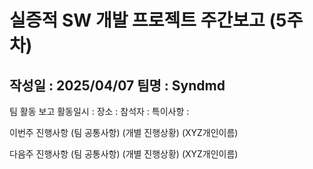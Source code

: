 # 실증적 SW 개발 프로젝트 주간보고 (5주차)

작성일 : 2025/04/07
팀명 : Syndmd
---

팀 활동 보고
활동일시 : 
장소 : 
참석자 : 
특이사항 : 

이번주 진행사항
(팀 공통사항)
(개별 진행상황)
(XYZ개인이름)

다음주 진행사항
(팀 공통사항)
(개별 진행상황)
(XYZ개인이름)
